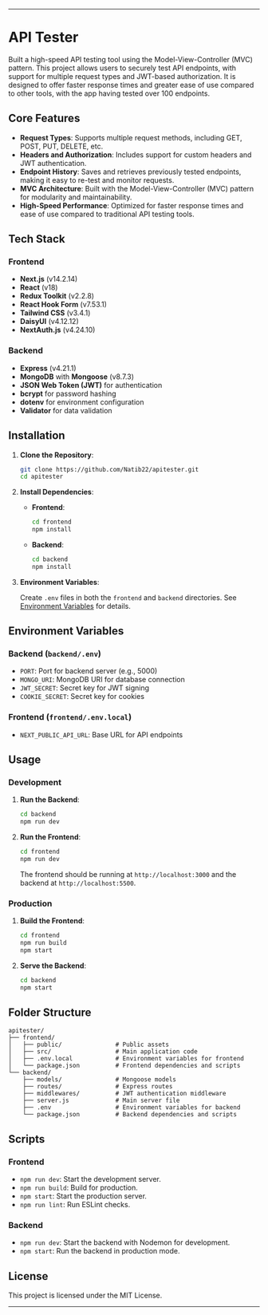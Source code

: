 
---

# API Tester

Built a high-speed API testing tool using the Model-View-Controller (MVC) pattern. This project allows users to securely test API endpoints, with support for multiple request types and JWT-based authorization. It is designed to offer faster response times and greater ease of use compared to other tools, with the app having tested over 100 endpoints.

## Core Features

- **Request Types**: Supports multiple request methods, including GET, POST, PUT, DELETE, etc.
- **Headers and Authorization**: Includes support for custom headers and JWT authentication.
- **Endpoint History**: Saves and retrieves previously tested endpoints, making it easy to re-test and monitor requests.
- **MVC Architecture**: Built with the Model-View-Controller (MVC) pattern for modularity and maintainability.
- **High-Speed Performance**: Optimized for faster response times and ease of use compared to traditional API testing tools.

## Tech Stack

### Frontend

- **Next.js** (v14.2.14)
- **React** (v18)
- **Redux Toolkit** (v2.2.8)
- **React Hook Form** (v7.53.1)
- **Tailwind CSS** (v3.4.1)
- **DaisyUI** (v4.12.12)
- **NextAuth.js** (v4.24.10)

### Backend

- **Express** (v4.21.1)
- **MongoDB** with **Mongoose** (v8.7.3)
- **JSON Web Token (JWT)** for authentication
- **bcrypt** for password hashing
- **dotenv** for environment configuration
- **Validator** for data validation

## Installation

1. **Clone the Repository**:

   ```bash
   git clone https://github.com/Natib22/apitester.git
   cd apitester
   ```

2. **Install Dependencies**:

   - **Frontend**:

     ```bash
     cd frontend
     npm install
     ```

   - **Backend**:

     ```bash
     cd backend
     npm install
     ```



4. **Environment Variables**:

   Create `.env` files in both the `frontend` and `backend` directories. See [Environment Variables](#environment-variables) for details.

## Environment Variables

### Backend (`backend/.env`)

- `PORT`: Port for backend server (e.g., 5000)
- `MONGO_URI`: MongoDB URI for database connection
- `JWT_SECRET`: Secret key for JWT signing
- `COOKIE_SECRET`: Secret key for cookies

### Frontend (`frontend/.env.local`)

- `NEXT_PUBLIC_API_URL`: Base URL for API endpoints


## Usage

### Development

1. **Run the Backend**:

   ```bash
   cd backend
   npm run dev
   ```

2. **Run the Frontend**:

   ```bash
   cd frontend
   npm run dev
   ```

   The frontend should be running at `http://localhost:3000` and the backend at `http://localhost:5500`.

### Production

1. **Build the Frontend**:

   ```bash
   cd frontend
   npm run build
   npm start
   ```

2. **Serve the Backend**:

   ```bash
   cd backend
   npm start
   ```

## Folder Structure

```plaintext
apitester/
├── frontend/
│   ├── public/               # Public assets
│   ├── src/                  # Main application code
│   ├── .env.local            # Environment variables for frontend
│   └── package.json          # Frontend dependencies and scripts
└── backend/
    ├── models/               # Mongoose models
    ├── routes/               # Express routes
    ├── middlewares/          # JWT authentication middleware
    ├── server.js             # Main server file
    ├── .env                  # Environment variables for backend
    └── package.json          # Backend dependencies and scripts
```

## Scripts

### Frontend

- `npm run dev`: Start the development server.
- `npm run build`: Build for production.
- `npm start`: Start the production server.
- `npm run lint`: Run ESLint checks.

### Backend

- `npm run dev`: Start the backend with Nodemon for development.
- `npm start`: Run the backend in production mode.

## License

This project is licensed under the MIT License.

---

